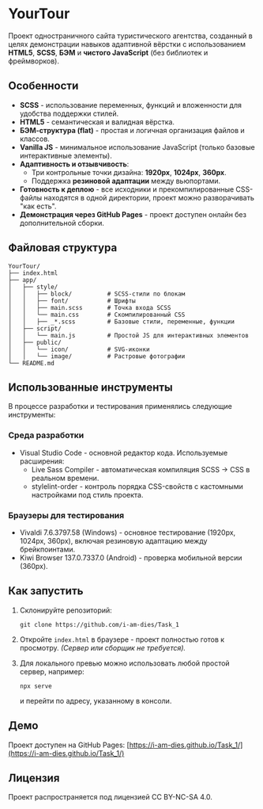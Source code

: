 # YourTour

Проект одностраничного сайта туристического агентства, созданный в целях демонстрации навыков адаптивной вёрстки с использованием **HTML5**, **SCSS**, **БЭМ** и **чистого JavaScript** (без библиотек и фреймворков).

## Особенности

- **SCSS** - использование переменных, функций и вложенности для удобства поддержки стилей.
- **HTML5** - семантическая и валидная вёрстка.
- **БЭМ-структура (flat)** - простая и логичная организация файлов и классов.
- **Vanilla JS** - минимальное использование JavaScript (только базовые интерактивные элементы).
- **Адаптивность и отзывчивость**:
  - Три контрольные точки дизайна: **1920px**, **1024px**, **360px**.
  - Поддержка **резиновой адаптации** между вьюпортами.
- **Готовность к деплою** - все исходники и прекомпилированные CSS-файлы находятся в одной директории, проект можно разворачивать "как есть".
- **Демонстрация через GitHub Pages** - проект доступен онлайн без дополнительной сборки.

## Файловая структура

```
YourTour/
├── index.html
├── app/
│   ├── style/
│   │   ├── block/          # SCSS-стили по блокам
│   │   ├── font/           # Шрифты
│   │   ├── main.scss       # Точка входа SCSS
│   │   └── main.css        # Скомпилированный CSS
│   │   ├── _*.scss         # Базовые стили, переменные, функции
│   ├── script/
│   │   └── main.js         # Простой JS для интерактивных элементов
│   ├── public/
│   │   └── icon/           # SVG-иконки
│   │   └── image/          # Растровые фотографии
└── README.md
```

## Использованные инструменты

В процессе разработки и тестирования применялись следующие инструменты:

### Среда разработки
- Visual Studio Code - основной редактор кода. Используемые расширения:
  - Live Sass Compiler - автоматическая компиляция SCSS → CSS в реальном времени.
  - stylelint-order - контроль порядка CSS-свойств с кастомными настройками под стиль проекта.

### Браузеры для тестирования
- Vivaldi 7.6.3797.58 (Windows) - основное тестирование (1920px, 1024px, 360px), включая резиновую адаптацию между брейкпоинтами.
- Kiwi Browser 137.0.7337.0 (Android) - проверка мобильной версии (360px).

## Как запустить

1. Склонируйте репозиторий:

   ```
   git clone https://github.com/i-am-dies/Task_1
   ```

2. Откройте `index.html` в браузере - проект полностью готов к просмотру. *(Сервер или сборщик не требуется).*

3. Для локального превью можно использовать любой простой сервер, например:

   ```
   npx serve
   ```

   и перейти по адресу, указанному в консоли.

## Демо

Проект доступен на GitHub Pages: [https://i-am-dies.github.io/Task_1/](https://i-am-dies.github.io/Task_1/)

## Лицензия

Проект распространяется под лицензией CC BY-NC-SA 4.0.